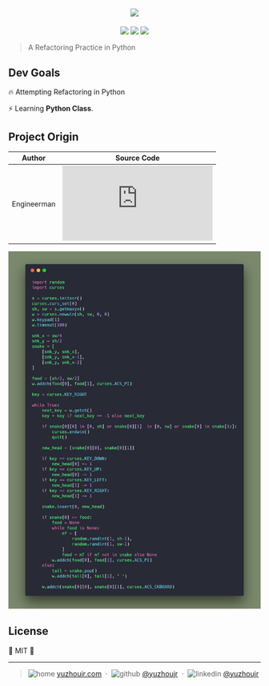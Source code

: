<h3 style="text-align:center;font-weight: 300;" align="center">
  <img src="http://yuzhoujr.com/logo/snake.jpeg" width="250px">
</h3>

<p align="center">
  <img src="https://img.shields.io/badge/license-MIT-yellow.svg?style=flat-square">
  <img src="https://img.shields.io/badge/downloads-0k-yellow.svg?style=flat-square">
  <img src="https://img.shields.io/badge/build-passing-yellow.svg?style=flat-square">
</p>


> A Refactoring Practice in Python


## Dev Goals

🔥 Attempting Refactoring in Python

⚡ Learning **Python Class**.

<!-- 🍇 🍈 🍉 🍊 🍋 🍌 🍍 🍎 🍏 🍐 🍑 🍒 🍓 🥝 🍅 🥥 -->
## Project Origin
| Author          |   Source Code |
| ------------- |:-------------:|
| Engineerman     | ![🍉](https://github.com/ebrian/engineerman/blob/master/015/snake.py)|

![](docs/carbon/original.png)

## License

🌱 MIT 🌱

---

> ![home](http://yuzhoujr.com/emoji/home.svg) [yuzhoujr.com](http://www.yuzhoujr.com) &nbsp;&middot;&nbsp;
> ![github](http://yuzhoujr.com/emoji/github.svg)  [@yuzhoujr](https://github.com/yuzhoujr) &nbsp;&middot;&nbsp;
> ![linkedin](http://yuzhoujr.com/emoji/linkedin.svg)  [@yuzhoujr](https://linkedin.com/in/yuzhoujr)

